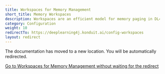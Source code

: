 ```yaml
---
title: Workspaces for Memory Management
short_title: Memory Workspaces
description: Workspaces are an efficient model for memory paging in DL4J.
category: Configuration
weight: 10
redirectTo: https://deeplearning4j.konduit.ai/config-workspaces
layout: redirect
---
```


The documentation has moved to a new location. You will be automatically redirected.
            
[Go to Workspaces for Memory Management without waiting for the redirect](https://deeplearning4j.konduit.ai/config-workspaces)

        